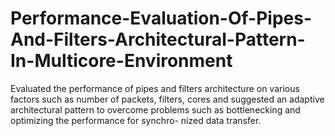 # Performance-Evaluation-Of-Pipes-And-Filters-Architectural-Pattern-In-Multicore-Environment

Evaluated the performance of pipes and filters architecture on various factors such as
number of packets, filters, cores and suggested an adaptive architectural pattern to
overcome problems such as bottlenecking and optimizing the performance for synchro-
nized data transfer.
